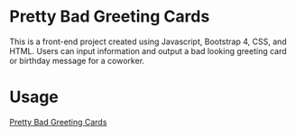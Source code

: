 # Pretty Bad Greeting Cards

This is a front-end project created using Javascript, Bootstrap 4, CSS, and HTML. Users can input information and output a bad looking greeting card or birthday message for a coworker.

# Usage

[Pretty Bad Greeting Cards](https://dorseymp.github.io)
